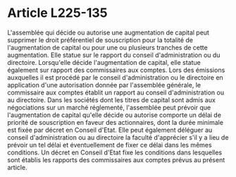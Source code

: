 # Article L225-135

L'assemblée qui décide ou autorise une augmentation de capital peut supprimer le droit préférentiel de souscription pour la totalité de l'augmentation de capital ou pour une ou plusieurs tranches de cette augmentation. Elle statue sur le rapport du conseil d'administration ou du directoire. Lorsqu'elle décide l'augmentation de capital, elle statue également sur rapport des commissaires aux comptes. Lors des émissions auxquelles il est procédé par le conseil d'administration ou le directoire en application d'une autorisation donnée par l'assemblée générale, le commissaire aux comptes établit un rapport au conseil d'administration ou au directoire.   Dans les sociétés dont les titres de capital sont admis aux négociations sur un marché réglementé, l'assemblée peut prévoir que l'augmentation de capital qu'elle décide ou autorise comporte un délai de priorité de souscription en faveur des actionnaires, dont la durée minimale est fixée par décret en Conseil d'Etat. Elle peut également déléguer au conseil d'administration ou au directoire la faculté d'apprécier s'il y a lieu de prévoir un tel délai et éventuellement de fixer ce délai dans les mêmes conditions.   Un décret en Conseil d'Etat fixe les conditions dans lesquelles sont établis les rapports des commissaires aux comptes prévus au présent article.